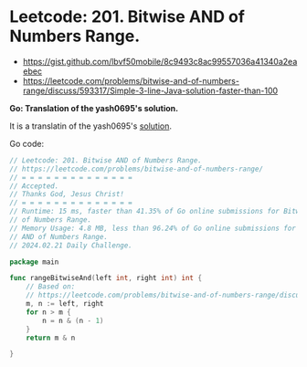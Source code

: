 # Leetcode: 201. Bitwise AND of Numbers Range.

- https://gist.github.com/lbvf50mobile/8c9493c8ac99557036a41340a2eaebec
- https://leetcode.com/problems/bitwise-and-of-numbers-range/discuss/593317/Simple-3-line-Java-solution-faster-than-100

**Go: Translation of the yash0695's solution.**

It is a translatin of the yash0695's [solution](https://leetcode.com/problems/bitwise-and-of-numbers-range/discuss/593317/Simple-3-line-Java-solution-faster-than-100).

Go code:
```Go
// Leetcode: 201. Bitwise AND of Numbers Range.
// https://leetcode.com/problems/bitwise-and-of-numbers-range/
// = = = = = = = = = = = = = =
// Accepted.
// Thanks God, Jesus Christ!
// = = = = = = = = = = = = = =
// Runtime: 15 ms, faster than 41.35% of Go online submissions for Bitwise AND
// of Numbers Range.
// Memory Usage: 4.8 MB, less than 96.24% of Go online submissions for Bitwise
// AND of Numbers Range.
// 2024.02.21 Daily Challenge.

package main

func rangeBitwiseAnd(left int, right int) int {
	// Based on:
	// https://leetcode.com/problems/bitwise-and-of-numbers-range/discuss/593317/Simple-3-line-Java-solution-faster-than-100
	m, n := left, right
	for n > m {
		n = n & (n - 1)
	}
	return m & n

}
```
